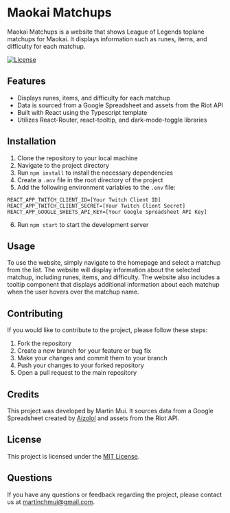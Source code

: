 # Maokai Matchups

Maokai Matchups is a website that shows League of Legends toplane matchups for Maokai. It displays information such as runes, items, and difficulty for each matchup.

[![License](https://img.shields.io/badge/License-MIT-blue.svg)](https://opensource.org/licenses/MIT)

## Features

- Displays runes, items, and difficulty for each matchup
- Data is sourced from a Google Spreadsheet and assets from the Riot API
- Built with React using the Typescript template
- Utilizes React-Router, react-tooltip, and dark-mode-toggle libraries

## Installation

1. Clone the repository to your local machine
2. Navigate to the project directory
3. Run `npm install` to install the necessary dependencies
4. Create a `.env` file in the root directory of the project
5. Add the following environment variables to the `.env` file:

```
REACT_APP_TWITCH_CLIENT_ID=[Your Twitch Client ID]
REACT_APP_TWITCH_CLIENT_SECRET=[Your Twitch Client Secret]
REACT_APP_GOOGLE_SHEETS_API_KEY=[Your Google Spreadsheet API Key]
```

6. Run `npm start` to start the development server

## Usage

To use the website, simply navigate to the homepage and select a matchup from the list. The website will display information about the selected matchup, including runes, items, and difficulty. The website also includes a tooltip component that displays additional information about each matchup when the user hovers over the matchup name.

## Contributing

If you would like to contribute to the project, please follow these steps:

1. Fork the repository
2. Create a new branch for your feature or bug fix
3. Make your changes and commit them to your branch
4. Push your changes to your forked repository
5. Open a pull request to the main repository

## Credits

This project was developed by Martin Mui. It sources data from a Google Spreadsheet created by [Aizolol](https://linktr.ee/aizolol) and assets from the Riot API.

## License

This project is licensed under the [MIT License](https://opensource.org/licenses/MIT).

## Questions

If you have any questions or feedback regarding the project, please contact us at martinchmui@gmail.com.
